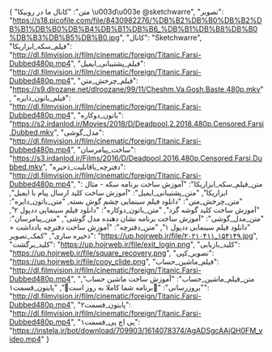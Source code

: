 {
  "متن": "کانال ما در روبیکا \u003d\u003e            @sketchwarre",
  "تصویر": "https://s18.picofile.com/file/8430982276/%DB%B2%DB%B0%DB%B2%DB%B1%DB%B0%DB%B4%DB%B1%DB%B6_%DB%B1%DB%B8%DB%B0%DB%B3%DB%B5%DB%B0.jpg",
  "کانال": "Sketchwarre",
  "فیلم_سکه_ابزاریکا": "http://dl.filmvision.ir/film/cinematic/foreign/Titanic.Farsi-Dubbed480p.mp4",
  "فیلم_پشتیبانی_ایمیل": "http://dl.filmvision.ir/film/cinematic/foreign/Titanic.Farsi-Dubbed480p.mp4",
  "فیلم_چرخش_متن": "https://s9.dlrozane.net/dlroozane/99/11/Cheshm.Va.Gosh.Baste.480p.mkv",
  "فیلم_باتون_دایره": "http://dl.filmvision.ir/film/cinematic/foreign/Titanic.Farsi-Dubbed480p.mp4",
  "باتون_دوکاره": "https://s2.irdanlod.ir/Movies/2018/D/Deadpool.2.2018.480p.Censored.Farsi.Dubbed.mkv",
  "مدل_گوشی": "http://dl.filmvision.ir/film/cinematic/foreign/Titanic.Farsi-Dubbed480p.mp4",
  "ساخت_پیامرسان": "https://s3.irdanlod.ir/Films/2016/D/Deadpool.2016.480p.Censored.Farsi.Dubbed.mkv",
  "دفترچه_باقابلیت_ذخیره": "http://dl.filmvision.ir/film/cinematic/foreign/Titanic.Farsi-Dubbed480p.mp4",
  "متن_فیلم_سکه_ابزاریکا": "آموزش ساخت برنامه سکه - مثال : ابزاریکا",
  "متن_پشتیبانی_ایمیل": "آموزش ساخت کلید ارسال پیام با ایمیل",
  "متن_چرخش_متن": "دانلود فیلم سینمایی چشم  گوش بسته,
  "متن_باتون_دایره": "آموزش ساخت کلید گوشه گرد",
  "متن_باتون_دوکاره": "دانلود فیلم سینمایی ددپول ۲",
  "متن_مدل_گوشی": "آموزش ساخت برنامه نشان دهنده مدل گوشی",
  "متن_پیامرسان": "دانلود  فیلم سینمایی ددپول ۱",
  "متن_دفترچه": "آموزش ساخت دفترچه یادداشت + ذخیره سازی",
  "کمک_تصویر": "https://up.hojrweb.ir/file/۲۰۲۱۰۴۱۱_۱۵۴۱۴۹.jpg",
  "کلید_برگشت": "https://up.hojrweb.ir/file/exit_login.png",
  "کلید_بازیابی": "https://up.hojrweb.ir/file/square_recovery.png",
  "تصویر_کپی": "https://up.hojrweb.ir/file/cooy_clide.png",
  "فیلم_ماشین_حساب": "http://dl.filmvision.ir/film/cinematic/foreign/Titanic.Farsi-Dubbed480p.mp4",
  "متن_فیلم_ماشین_حساب": "آموزش ساخت ماشین حساب",
  "بروزرسانی": "🤩برنامه شما کاملا به روز است🤩",
  "پایتون_قسمت۱": "http://dl.filmvision.ir/film/cinematic/foreign/Titanic.Farsi-Dubbed480p.mp4",
  "پایتون_قسمت۲": "http://dl.filmvision.ir/film/cinematic/foreign/Titanic.Farsi-Dubbed480p.mp4",
  "پی اچ پی_قسمت۱": "https://instela.ir/bot/download/709903/1614078374/AgADSgcAAjQH0FM_video.mp4"
}
